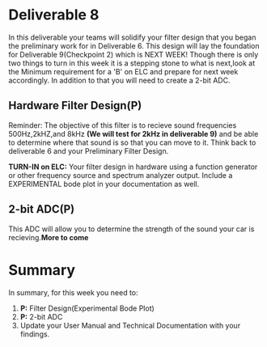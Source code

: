 
# Deliverable 8
In this deliverable your teams will solidify your filter design that you began the preliminary work for in Deliverable 6. This design will lay the foundation for Deliverable 9(Checkpoint 2) which is NEXT WEEK! Though there is only two things to turn in this week it is a stepping stone to what is next,look at the Minimum requirement for a 'B' on ELC and prepare for next week accordingly. In addition to that you will need to create a 2-bit ADC.


## Hardware Filter Design(P)
Reminder: The objective of this filter is to recieve sound frequencies 500Hz,2kHZ,and 8kHz **(We will test for 2kHz in deliverable 9)** and be able to determine where that sound is so that you can move to it. Think back to deliverable 6 and your Preliminary Filter Design. 

**TURN-IN on ELC:** Your filter design in hardware using a function generator or other frequency source and spectrum analyzer output. Include a EXPERIMENTAL bode plot in your documentation as well.

## 2-bit ADC(P)
This ADC will allow you to determine the strength of the sound your car is recieving.**More to come**


# Summary

In summary, for this week you need to:

1. **P:** Filter Design(Experimental Bode Plot)
2. **P:** 2-bit ADC
3. Update your User Manual and Technical Documentation with your findings.
